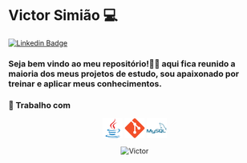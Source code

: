 # Victor Simião 💻
[![Linkedin Badge](https://img.shields.io/badge/-Victor-blue?style=flat-square&logo=Linkedin&logoColor=white&link=https://www.linkedin.com/in/victorsreis/)](https://www.linkedin.com/in/victorsreis/)
### Seja bem vindo ao meu repositório!👋😄 aqui fica reunido a maioria dos meus projetos de estudo, sou apaixonado por treinar e aplicar meus conhecimentos.

### 💼 Trabalho com
<p align="center">
<img src= https://raw.githubusercontent.com/devicons/devicon/master/icons/java/java-original.svg alt=java width="40" height="40"/> <img src= https://raw.githubusercontent.com/devicons/devicon/master/icons/git/git-original.svg alt=git width="40" height="40"/> <img src= https://raw.githubusercontent.com/devicons/devicon/master/icons/mysql/mysql-plain-wordmark.svg alt=mysql width="40" height="40"/>
<p>
<p align="center"> <img src=https://github-readme-stats.vercel.app/api?username=VictorSimiao&show_icons=true alt=Victor /> </p>
  
<!--
**VictorSimiao/VictorSimiao** is a ✨ _special_ ✨ repository because its `README.md` (this file) appears on your GitHub profile.

Here are some ideas to get you started:

- 🔭 I’m currently working on ...
- 🌱 I’m currently learning ...
- 👯 I’m looking to collaborate on ...
- 🤔 I’m looking for help with ...
- 💬 Ask me about ...
- 📫 How to reach me: ...
- 😄 Pronouns: ...
- ⚡ Fun fact: ...
-->


